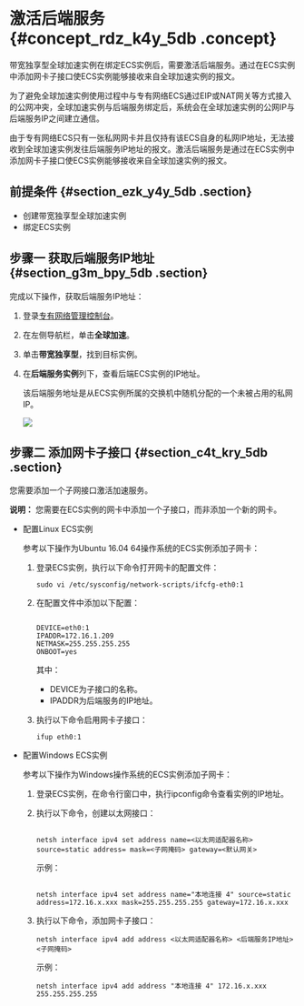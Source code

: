 # 激活后端服务 {#concept_rdz_k4y_5db .concept}

带宽独享型全球加速实例在绑定ECS实例后，需要激活后端服务。通过在ECS实例中添加网卡子接口使ECS实例能够接收来自全球加速实例的报文。

为了避免全球加速实例使用过程中与专有网络ECS通过EIP或NAT网关等方式接入的公网冲突，全球加速实例与后端服务绑定后，系统会在全球加速实例的公网IP与后端服务IP之间建立通信。

由于专有网络ECS只有一张私网网卡并且仅持有该ECS自身的私网IP地址，无法接收到全球加速实例发往后端服务IP地址的报文。激活后端服务是通过在ECS实例中添加网卡子接口使ECS实例能够接收来自全球加速实例的报文。

## 前提条件 {#section_ezk_y4y_5db .section}

-   创建带宽独享型全球加速实例
-   绑定ECS实例

## 步骤一 获取后端服务IP地址 {#section_g3m_bpy_5db .section}

完成以下操作，获取后端服务IP地址：

1.  登录[专有网络管理控制台](https://vpcnext.console.aliyun.com)。
2.  在左侧导航栏，单击**全球加速**。
3.  单击**带宽独享型**，找到目标实例。
4.  在**后端服务实例**列下，查看后端ECS实例的IP地址。

    该后端服务地址是从ECS实例所属的交换机中随机分配的一个未被占用的私网IP。

    ![](http://static-aliyun-doc.oss-cn-hangzhou.aliyuncs.com/assets/img/12638/15344225531534_zh-CN.png)


## 步骤二 添加网卡子接口 {#section_c4t_kry_5db .section}

您需要添加一个子网接口激活加速服务。

**说明：** 您需要在ECS实例的网卡中添加一个子接口，而非添加一个新的网卡。

-   配置Linux ECS实例

    参考以下操作为Ubuntu 16.04 64操作系统的ECS实例添加子网卡：

    1.  登录ECS实例，执行以下命令打开网卡的配置文件：

        ```
        sudo vi /etc/sysconfig/network-scripts/ifcfg-eth0:1
        ```

    2.  在配置文件中添加以下配置：

        ```
        
        DEVICE=eth0:1
        IPADDR=172.16.1.209
        NETMASK=255.255.255.255
        ONBOOT=yes
        ```

        其中：

        -   DEVICE为子接口的名称。
        -   IPADDR为后端服务的IP地址。
    3.  执行以下命令启用网卡子接口：

        ```
        ifup eth0:1
        ```

-   配置Windows ECS实例

    参考以下操作为Windows操作系统的ECS实例添加子网卡：

    1.  登录ECS实例，在命令行窗口中，执行ipconfig命令查看实例的IP地址。
    2.  执行以下命令，创建以太网接口：

        ```
        
        netsh interface ipv4 set address name=<以太网适配器名称> source=static address= mask=<子网掩码> gateway=<默认网关>
        ```

        示例：

        ```
        
        netsh interface ipv4 set address name="本地连接 4" source=static address=172.16.x.xxx mask=255.255.255.255 gateway=172.16.x.xxx
        ```

    3.  执行以下命令，添加网卡子接口：

        ```
        netsh interface ipv4 add address <以太网适配器名称> <后端服务IP地址> <子网掩码>
        ```

        示例：

        ```
        netsh interface ipv4 add address "本地连接 4" 172.16.x.xxx 255.255.255.255
        ```


